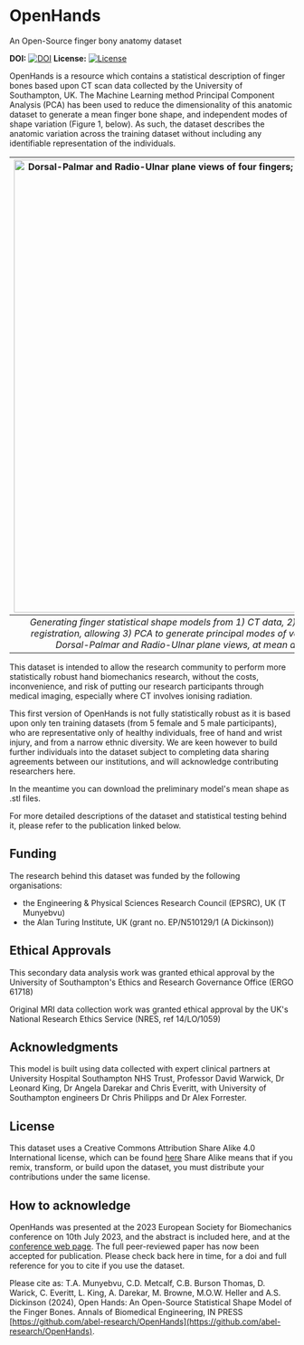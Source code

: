 # OpenHands
An Open-Source finger bony anatomy dataset

**DOI:** [![DOI](https://img.shields.io/badge/doi-TBC-brightgreen)](TBC)
**License:** [![License](https://img.shields.io/badge/license-CC--BY--SA--4.0-green)](../main/LICENSE)

OpenHands is a resource which contains a statistical description of finger bones based upon CT scan data collected by the University of Southampton, UK. The Machine Learning method Principal Component Analysis (PCA) has been used to reduce the dimensionality of this anatomic dataset to generate a mean finger bone shape, and independent modes of shape variation (Figure 1, below). As such, the dataset describes the anatomic variation across the training dataset without including any identifiable representation of the individuals.

| <img src="../main/abstract/process.png" alt="Dorsal-Palmar and Radio-Ulnar plane views of four fingers; mean and extremes (+/- 2std) in PC1" width="800"/> | 
|:--:| 
| *Generating finger statistical shape models from 1) CT data, 2) segmented ahead of alignment and registration, allowing 3) PCA to generate principal modes of variation, plotted for all four fingers in Dorsal-Palmar and Radio-Ulnar plane views, at mean and extremes (+/- 2std) in PC1* |

This dataset is intended to allow the research community to perform more statistically robust hand biomechanics research, without the costs, inconvenience, and risk of putting our research participants through medical imaging, especially where CT involves ionising radiation.

This first version of OpenHands is not fully statistically robust as it is based upon only ten training datasets (from 5 female and 5 male participants), who are representative only of healthy individuals, free of hand and wrist injury, and from a narrow ethnic diversity. We are keen however to build further individuals into the dataset subject to completing data sharing agreements between our institutions, and will acknowledge contributing researchers here.

In the meantime you can download the preliminary model's mean shape as .stl files.

For more detailed descriptions of the dataset and statistical testing behind it, please refer to the publication linked below.

Funding
--------

The research behind this dataset was funded by the following organisations:
- the Engineering & Physical Sciences Research Council (EPSRC), UK (T Munyebvu)
- the Alan Turing Institute, UK (grant no. EP/N510129/1 (A Dickinson))

Ethical Approvals
--------

This secondary data analysis work was granted ethical approval by the University of Southampton's Ethics and Research Governance Office (ERGO 61718)

Original MRI data collection work was granted ethical approval by the UK's National Research Ethics Service (NRES, ref 14/LO/1059)

Acknowledgments
--------

This model is built using data collected with expert clinical partners at University Hospital Southampton NHS Trust, Professor David Warwick, Dr Leonard King, Dr Angela Darekar and Chris Everitt, with University of Southampton engineers Dr Chris Philipps and Dr Alex Forrester.

License
--------

This dataset uses a Creative Commons Attribution Share Alike 4.0 International license, which can be found [here](../main/LICENSE)
Share Alike means that if you remix, transform, or build upon the dataset, you must distribute your contributions under the same license.

How to acknowledge
------------------

OpenHands was presented at the 2023 European Society for Biomechanics conference on 10th July 2023, and the abstract is included here, and at the [conference web page](https://esbiomech.org/conference/esb2023/paper-abstracts/). The full peer-reviewed paper has now been accepted for publication. Please check back here in time, for a doi and full reference for you to cite if you use the dataset. 

Please cite as:
T.A. Munyebvu, C.D. Metcalf, C.B. Burson Thomas, D. Warick, C. Everitt, L. King, A. Darekar, M. Browne, M.O.W. Heller and A.S. Dickinson (2024), Open Hands: An Open-Source Statistical Shape Model of the Finger Bones. Annals of Biomedical Engineering, IN PRESS [https://github.com/abel-research/OpenHands](https://github.com/abel-research/OpenHands).
